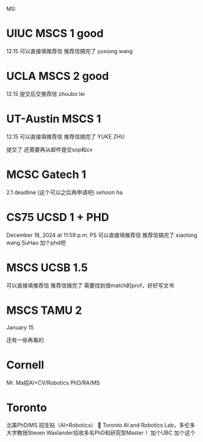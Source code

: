 MS:
# UIUC MSCS 1 good
12.15 可以直接填推荐信 推荐信搞完了
yuxiong wang

# UCLA MSCS  2 good
12.15 提交后交推荐信
zhoubo lei


# UT-Austin MSCS 1
12.15 可以直接填推荐信 推荐信搞完了
YUKE ZHU

提交了 还需要再从邮件提交sop和cv

# MCSC Gatech 1
2.1 deadline (这个可以之后再申请吧)
sehoon ha
# CS75 UCSD 1 + PHD
December 18, 2024 at 11:59 p.m. PS
可以直接填推荐信  推荐信搞完了
xiaolong wang
SuHao
加个phd吧

# MSCS UCSB 1.5
可以直接填推荐信 推荐信搞完了
需要找到很match的prof，好好写文书
# MSCS TAMU 2
January 15

还有一些再看的
# Cornell
Mr. Ma招AI+CV/Robotics PhD/RA/MS

# Toronto 
北美PhD/MS 招生贴（AI+Robotics）
🌟 Toronto AI and Robotics Lab，多伦多大学教授Steven Waslander招收多名PhD和研究型Master！
加个UBC 
加个这个

#